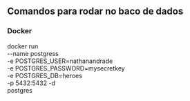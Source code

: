 ## Comandos para rodar no baco de dados

### Docker

docker run \
    --name postgress \
    -e POSTGRES_USER=nathanandrade \
    -e POSTGRES_PASSWORD=mysecretkey \
    -e POSTGRES_DB=heroes \
    -p 5432:5432
    -d \
    postgres